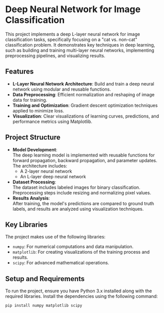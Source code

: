# Deep Neural Network for Image Classification

This project implements a deep L-layer neural network for image classification tasks, specifically focusing on a "cat vs. non-cat" classification problem. It demonstrates key techniques in deep learning, such as building and training multi-layer neural networks, implementing preprocessing pipelines, and visualizing results.

## Features
- **L-Layer Neural Network Architecture**: Build and train a deep neural network using modular and reusable functions.
- **Data Preprocessing**: Efficient normalization and reshaping of image data for training.
- **Training and Optimization**: Gradient descent optimization techniques applied to minimize loss.
- **Visualization**: Clear visualizations of learning curves, predictions, and performance metrics using Matplotlib.

## Project Structure
- **Model Development**:  
  The deep learning model is implemented with reusable functions for forward propagation, backward propagation, and parameter updates. The architecture includes:  
  - A 2-layer neural network  
  - An L-layer deep neural network  
- **Dataset Processing**:  
  The dataset includes labeled images for binary classification. Preprocessing steps include resizing and normalizing pixel values.  
- **Results Analysis**:  
  After training, the model's predictions are compared to ground truth labels, and results are analyzed using visualization techniques.

## Key Libraries
The project makes use of the following libraries:
- `numpy`: For numerical computations and data manipulation.
- `matplotlib`: For creating visualizations of the training process and results.
- `scipy`: For advanced mathematical operations.

## Setup and Requirements
To run the project, ensure you have Python 3.x installed along with the required libraries. Install the dependencies using the following command:

```bash
pip install numpy matplotlib scipy
